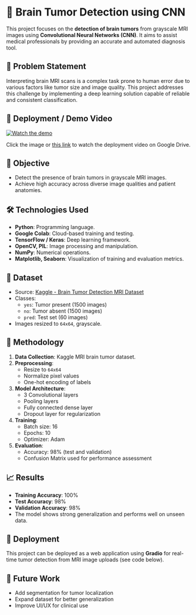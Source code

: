 

# 🧠 Brain Tumor Detection using CNN

This project focuses on the **detection of brain tumors** from grayscale MRI images using **Convolutional Neural Networks (CNN)**. It aims to assist medical professionals by providing an accurate and automated diagnosis tool.

## 📌 Problem Statement

Interpreting brain MRI scans is a complex task prone to human error due to various factors like tumor size and image quality. This project addresses this challenge by implementing a deep learning solution capable of reliable and consistent classification.
## 🎥 Deployment / Demo Video

[![Watch the demo](https://img.icons8.com/clouds/100/000000/video.png)](https://drive.google.com/file/d/1BPAN-FWCPQz2eJ9JrkswuKHV6bkjKObb/view?usp=drive_link)

Click the image or [this link](https://drive.google.com/file/d/1BPAN-FWCPQz2eJ9JrkswuKHV6bkjKObb/view?usp=drive_link) to watch the deployment video on Google Drive.

## 🎯 Objective

- Detect the presence of brain tumors in grayscale MRI images.
- Achieve high accuracy across diverse image qualities and patient anatomies.

## 🛠️ Technologies Used

- **Python**: Programming language.
- **Google Colab**: Cloud-based training and testing.
- **TensorFlow / Keras**: Deep learning framework.
- **OpenCV, PIL**: Image processing and manipulation.
- **NumPy**: Numerical operations.
- **Matplotlib, Seaborn**: Visualization of training and evaluation metrics.

## 📂 Dataset

- Source: [Kaggle - Brain Tumor Detection MRI Dataset](https://www.kaggle.com)
- Classes: 
  - `yes`: Tumor present (1500 images)
  - `no`: Tumor absent (1500 images)
  - `pred`: Test set (60 images)
- Images resized to `64x64`, grayscale.

## 🧪 Methodology

1. **Data Collection**: Kaggle MRI brain tumor dataset.
2. **Preprocessing**:
   - Resize to `64x64`
   - Normalize pixel values
   - One-hot encoding of labels
3. **Model Architecture**:
   - 3 Convolutional layers
   - Pooling layers
   - Fully connected dense layer
   - Dropout layer for regularization
4. **Training**:
   - Batch size: 16
   - Epochs: 10
   - Optimizer: Adam
5. **Evaluation**:
   - Accuracy: 98% (test and validation)
   - Confusion Matrix used for performance assessment

## 📈 Results

- **Training Accuracy**: 100%
- **Test Accuracy**: 98%
- **Validation Accuracy**: 98%
- The model shows strong generalization and performs well on unseen data.

## 🚀 Deployment

This project can be deployed as a web application using **Gradio** for real-time tumor detection from MRI image uploads (see code below).

## 📌 Future Work

- Add segmentation for tumor localization
- Expand dataset for better generalization
- Improve UI/UX for clinical use


